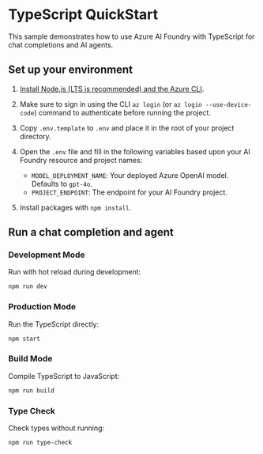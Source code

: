 # TypeScript QuickStart

This sample demonstrates how to use Azure AI Foundry with TypeScript for chat completions and AI agents.

## Set up your environment

1. [Install Node.js (LTS is recommended) and the Azure CLI](https://learn.microsoft.com/en-us/azure/ai-foundry/how-to/develop/install-cli-sdk).

1. Make sure to sign in using the CLI `az login` (or `az login --use-device-code`) command to authenticate before running the project.

1. Copy `.env.template` to `.env` and place it in the root of your project directory.

1. Open the `.env` file and fill in the following variables based upon your AI Foundry resource and project names:
   - `MODEL_DEPLOYMENT_NAME`: Your deployed Azure OpenAI model. Defaults to `gpt-4o`.
   - `PROJECT_ENDPOINT`: The endpoint for your AI Foundry project.

1. Install packages with `npm install`.

## Run a chat completion and agent

### Development Mode

Run with hot reload during development:

```bash
npm run dev
```

### Production Mode

Run the TypeScript directly:

```bash
npm start
```

### Build Mode

Compile TypeScript to JavaScript:

```bash
npm run build
```

### Type Check

Check types without running:
```bash
npm run type-check
```